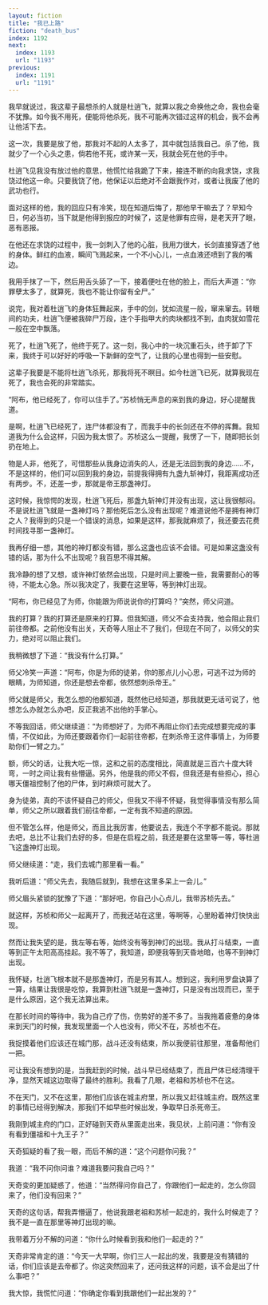 ```yaml
---
layout: fiction
title: "我已上路"
fiction: "death_bus"
index: 1192
next:
  index: 1193
  url: "1193"
previous:
  index: 1191
  url: "1191"
---
```

我早就说过，我这辈子最想杀的人就是杜逍飞，就算以我之命换他之命，我也会毫不犹豫。如今我不用死，便能将他杀死，我不可能再次错过这样的机会，我不会再让他活下去。

这一次，我要是放了他，那我对不起的人太多了，其中就包括我自己。杀了他，我就少了一个心头之患，倘若他不死，或许某一天，我就会死在他的手中。

杜逍飞见我没有放过他的意思，他慌忙给我跪了下来，接连不断的向我求饶，求我饶过他这一命。只要我饶了他，他保证以后绝对不会跟我作对，或者让我废了他的武功也行。

面对这样的他，我的回应只有冷笑，现在知道后悔了，那他早干嘛去了？早知今日，何必当初，当下就是他得到报应的时候了，这是他罪有应得，是老天开了眼，恶有恶报。

在他还在求饶的过程中，我一剑刺入了他的心脏，我用力很大，长剑直接穿透了他的身体。鲜红的血液，瞬间飞溅起来，一个不小心儿，一点血液还喷到了我的嘴边。

我用手抹了一下，然后用舌头舔了一下，接着便吐在他的脸上，而后大声道：“你罪孽太多了，就算死，我也不能让你留有全尸。”

说完，我对着杜逍飞的身体狂舞起来，手中的剑，犹如流星一般，窜来窜去。转眼间的功夫，杜逍飞便被我碎尸万段，连个手指甲大的肉块都找不到，血肉犹如雪花一般在空中飘落。

死了，杜逍飞死了，他终于死了。这一刻，我心中的一块沉重石头，终于卸了下来，我终于可以好好的呼吸一下新鲜的空气了，让我的心里也得到一些安慰。

这辈子我要是不能将杜逍飞杀死，那我将死不瞑目。如今杜逍飞已死，就算我现在死了，我也会死的非常踏实。

“阿布，他已经死了，你可以住手了。”苏桢悄无声息的来到我的身边，好心提醒我道。

是啊，杜逍飞已经死了，连尸体都没有了，而我手中的长剑还在不停的挥舞。我知道我为什么会这样，只因为我太恨了。苏桢这么一提醒，我愣了一下，随即把长剑扔在地上。

物是人非，他死了，可惜那些从我身边消失的人，还是无法回到我的身边……不，不是这样的，他们可以回到我的身边，前提我得拥有九盏九斩神灯，我距离成功还有两步。不，还差一步，那就是帝王那盏神灯。

这时候，我惊愕的发现，杜逍飞死后，那盏九斩神灯并没有出现，这让我很郁闷。不是说杜逍飞就是一盏神灯吗？那他死后怎么没有出现呢？难道说他不是拥有神灯之人？我得到的只是一个错误的消息，如果是这样，那我就麻烦了，我还要去花费时间找寻那一盏神灯。

我再仔细一想，其他的神灯都没有错，那么这盏也应该不会错。可是如果这盏没有错的话，那为什么不出现呢？我百思不得其解。

我冷静的想了又想，或许神灯依然会出现，只是时间上要晚一些，我需要耐心的等待，不能太心急。所以我决定了，我要在这里等，等到神灯出现。

“阿布，你已经见了为师，你能跟为师说说你的打算吗？”突然，师父问道。

我的打算？我的打算还是原来的打算。但我知道，师父不会支持我，他会阻止我们前往帝都。之前他没有出关，天奇等人阻止不了我们，但现在不同了，以师父的实力，绝对可以阻止我们。

我稍微想了下道：“我没有什么打算。”

师父冷笑一声道：“阿布，你是为师的徒弟，你的那点儿小心思，可逃不过为师的眼睛，为师知道，你还是想去帝都，依然想刺杀帝王。”

师父就是师父，我怎么想的他都知道，既然他已经知道，那我就更无话可说了，他想怎么办就怎么办吧，反正我逃不出他的手掌心。

不等我回话，师父继续道：“为师想好了，为师不再阻止你们去完成想要完成的事情，不仅如此，为师还要跟着你们一起前往帝都，在刺杀帝王这件事情上，为师要助你们一臂之力。”

额，师父的话，让我大吃一惊，这和之前的态度相比，简直就是三百六十度大转弯，一时之间让我有些懵逼。另外，他是我的师父不假，但我还是有些担心，担心哪天僵祖控制了他的尸体，到时麻烦可就大了。

身为徒弟，真的不该怀疑自己的师父，但我又不得不怀疑，我觉得事情没有那么简单，师父之所以跟着我们前往帝都，一定有我不知道的原因。

但不管怎么样，他是师父，而且比我厉害，他要说去，我连个不字都不能说。那就去吧，总比不让我们去好的多，但是在启程之前，我还是要在这里等一等，等杜逍飞这盏神灯出现。

师父继续道：“走，我们去城门那里看一看。”

我听后道：“师父先去，我随后就到，我想在这里多呆上一会儿。”

师父眉头紧锁的犹豫了下道：“那好吧，你自己小心点儿，我带苏桢先去。”

就这样，苏桢和师父一起离开了，而我还站在这里，等啊等，心里盼着神灯快快出现。

然而让我失望的是，我左等右等，始终没有等到神灯的出现。我从打斗结束，一直等到正午太阳高高挂起。我不等了，我知道，即便我等到天昏地暗，也等不到神灯出现。

我怀疑，杜逍飞根本就不是那盏神灯，而是另有其人。想到这，我利用罗盘诀算了一算，结果让我很是吃惊，我算到杜逍飞就是一盏神灯，只是没有出现而已，至于是什么原因，这个我无法算出来。

在那长时间的等待中，我为自己疗了伤，伤势好的差不多了。当我拖着疲惫的身体来到天门的时候，我发现里面一个人也没有，师父不在，苏桢也不在。

我捉摸着他们应该还在城门那，战斗还没有结束，所以我便前往那里，准备帮他们一把。

可让我没有想到的是，当我赶到的时候，战斗早已经结束了，而且尸体已经清理干净，显然天城这边取得了最终的胜利。我看了几眼，老祖和苏桢也不在这。

不在天门，又不在这里，那他们应该在城主府里，所以我又赶往城主府。既然这里的事情已经得到解决，那我们不如早些时候出发，争取早日杀死帝王。

我刚到城主府的门口，正好碰到天奇从里面走出来，我见状，上前问道：“你有没有看到僵祖和十九王子？”

天奇狐疑的看了我一眼，而后不解的道：“这个问题你问我？”

我道：“我不问你问谁？难道我要问我自己吗？”

天奇变的更加疑惑了，他道：“当然得问你自己了，你跟他们一起走的，怎么你回来了，他们没有回来？”

天奇的这句话，帮我弄懵逼了，他说我跟老祖和苏桢一起走的，我什么时候走了？我不是一直在那里等神灯出现的嘛。

我带着万分不解的问道：“你什么时候看到我和他们一起走的？”

天奇非常肯定的道：“今天一大早啊，你们三人一起出的发，我要是没有猜错的话，你们应该是去帝都了。你这突然回来了，还问我这样的问题，该不会是出了什么事吧？”

我大惊，我慌忙问道：“你确定你看到我跟他们一起出发的？”